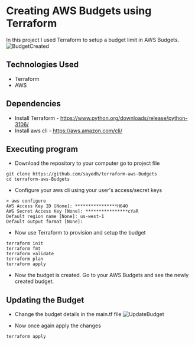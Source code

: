 # Creating AWS Budgets using Terraform
In this project I used Terraform to setup a budget limit in AWS Budgets. 
![BudgetCreated](https://user-images.githubusercontent.com/30685241/184519599-8b8309c0-1b3b-4f98-8e8b-77da9d118c1f.png)

## Technologies Used
* Terraform
* AWS

## Dependencies
* Install Terraform - https://www.python.org/downloads/release/python-3106/
* Install aws cli - https://aws.amazon.com/cli/

## Executing program
* Download the repository to your computer go to project file
```
git clone https://github.com/sayedh/terraform-aws-Budgets
cd terraform-aws-Budgets
```
* Configure your aws cli using your user's access/secret keys
```
> aws configure
AWS Access Key ID [None]: ****************H64O
AWS Secret Access Key [None]: ****************cYaR
Default region name [None]: us-west-1
Default output format [None]:
```

* Now use Terraform to provision and setup the budget
```
terraform init
terraform fmt
terraform validate
terraform plan
terraform apply
```
* Now the budget is created. Go to your AWS Budgets and see the newly created budget. 


## Updating the Budget
* Change the budget details in the main.tf file
![UpdateBudget](https://user-images.githubusercontent.com/30685241/184519824-c96093c3-526d-4c74-9c66-d7ae4fdf3f8c.png)


* Now once again apply the changes
```
terraform apply
```
